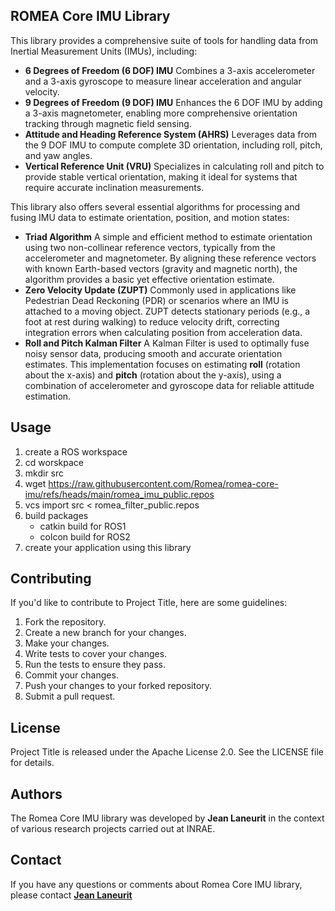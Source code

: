 ## ROMEA Core IMU Library

This library provides a comprehensive suite of tools for handling data from Inertial Measurement Units (IMUs), including:

- **6 Degrees of Freedom (6 DOF) IMU**
  Combines a 3-axis accelerometer and a 3-axis gyroscope to measure linear acceleration and angular velocity.
- **9 Degrees of Freedom (9 DOF) IMU**
  Enhances the 6 DOF IMU by adding a 3-axis magnetometer, enabling more comprehensive orientation tracking through magnetic field sensing.
- **Attitude and Heading Reference System (AHRS)**
  Leverages data from the 9 DOF IMU to compute complete 3D orientation, including roll, pitch, and yaw angles.
- **Vertical Reference Unit (VRU)**
  Specializes in calculating roll and pitch to provide stable vertical orientation, making it ideal for systems that require accurate inclination measurements.

This library also offers several essential algorithms for processing and  fusing IMU data to estimate orientation, position, and motion states:

- **Triad Algorithm**
  A simple and efficient method to estimate orientation using two  non-collinear reference vectors, typically from the accelerometer and  magnetometer. By aligning these reference vectors with known Earth-based vectors (gravity and magnetic north), the algorithm provides a basic  yet effective orientation estimate.
- **Zero Velocity Update (ZUPT)**
  Commonly used in applications like Pedestrian Dead Reckoning (PDR) or scenarios  where an IMU is attached to a moving object. ZUPT detects stationary  periods (e.g., a foot at rest during walking) to reduce velocity drift,  correcting integration errors when calculating position from  acceleration data.
- **Roll and Pitch Kalman Filter**
  A Kalman Filter is used to optimally fuse noisy sensor data, producing  smooth and accurate orientation estimates. This implementation focuses  on estimating **roll** (rotation about the x-axis) and **pitch** (rotation about the y-axis), using a combination of accelerometer and gyroscope data for reliable attitude estimation.

## **Usage**

1. create a ROS workspace
2. cd worskpace
3. mkdir src
4. wget https://raw.githubusercontent.com/Romea/romea-core-imu/refs/heads/main/romea_imu_public.repos
5. vcs import src < romea_filter_public.repos
6. build packages
   - catkin build for ROS1
   - colcon build for ROS2
7. create your application using this library

## **Contributing**

If you'd like to contribute to Project Title, here are some guidelines:

1. Fork the repository.
2. Create a new branch for your changes.
3. Make your changes.
4. Write tests to cover your changes.
5. Run the tests to ensure they pass.
6. Commit your changes.
7. Push your changes to your forked repository.
8. Submit a pull request.

## **License**

Project Title is released under the Apache License 2.0. See the LICENSE file for details.

## **Authors**

The Romea Core IMU library was developed by **Jean Laneurit** in the context of various research projects carried out at INRAE.

## **Contact**

If you have any questions or comments about Romea Core IMU library, please contact **[Jean Laneurit](mailto:jean.laneurit@inrae.fr)** 
